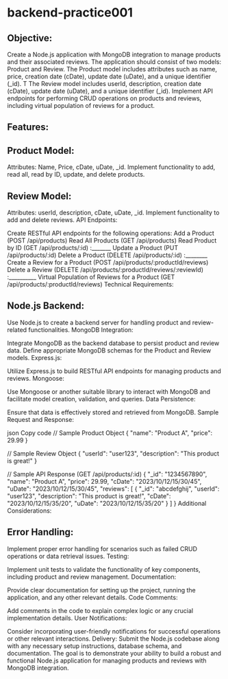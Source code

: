 # backend-practice001

## Objective:
Create a Node.js application with MongoDB integration to manage products and their
associated reviews. The application should consist of two models: Product and Review. 
The Product model includes attributes such as name, price, creation date (cDate),
update date (uDate), and a unique identifier (_id). T
The Review model includes 
userId, 
description, creation date (cDate), update date (uDate), and a unique identifier (_id).
Implement API endpoints for performing CRUD operations on products and reviews, 
including virtual population of reviews for a product.

## Features:

## Product Model:

Attributes: Name, Price, cDate, uDate, _id.
Implement functionality to add, read all, read by ID, update, and delete products.

## Review Model:

Attributes: userId, description, cDate, uDate, _id.
Implement functionality to add and delete reviews.
API Endpoints:

Create RESTful API endpoints for the following operations:
Add a Product (POST /api/products)
Read All Products (GET /api/products)
Read Product by ID (GET /api/products/:id) :_______
Update a Product (PUT /api/products/:id)
Delete a Product (DELETE /api/products/:id) :________
Create a Review for a Product (POST /api/products/:productId/reviews)
Delete a Review (DELETE /api/products/:productId/reviews/:reviewId) :__________
Virtual Population of Reviews for a Product (GET /api/products/:productId/reviews)
Technical Requirements:

## Node.js Backend:

Use Node.js to create a backend server for handling product and review-related functionalities.
MongoDB Integration:

Integrate MongoDB as the backend database to persist product and review data.
Define appropriate MongoDB schemas for the Product and Review models.
Express.js:

Utilize Express.js to build RESTful API endpoints for managing products and reviews.
Mongoose:

Use Mongoose or another suitable library to interact with MongoDB and facilitate model creation, validation, and queries.
Data Persistence:

Ensure that data is effectively stored and retrieved from MongoDB.
Sample Request and Response:

json
Copy code
// Sample Product Object
{
  "name": "Product A",
  "price": 29.99
}

// Sample Review Object
{
  "userId": "user123",
  "description": "This product is great!"
}

// Sample API Response (GET /api/products/:id)
{
  "_id": "1234567890",
  "name": "Product A",
  "price": 29.99,
  "cDate": "2023/10/12/15/30/45",
  "uDate": "2023/10/12/15/30/45",
  "reviews": [
    {
      "_id": "abcdefghij",
      "userId": "user123",
      "description": "This product is great!",
      "cDate": "2023/10/12/15/35/20",
      "uDate": "2023/10/12/15/35/20"
    }
  ]
}
Additional Considerations:

## Error Handling:

Implement proper error handling for scenarios such as failed CRUD operations or data retrieval issues.
Testing:

Implement unit tests to validate the functionality of key components, including product and review management.
Documentation:

Provide clear documentation for setting up the project, running the application, and any other relevant details.
Code Comments:

Add comments in the code to explain complex logic or any crucial implementation details.
User Notifications:

Consider incorporating user-friendly notifications for successful operations or other relevant interactions.
Delivery:
Submit the Node.js codebase along with any necessary setup instructions, database schema, and documentation. The goal is to demonstrate your ability to build a robust and functional Node.js application for managing products and reviews with MongoDB integration.
